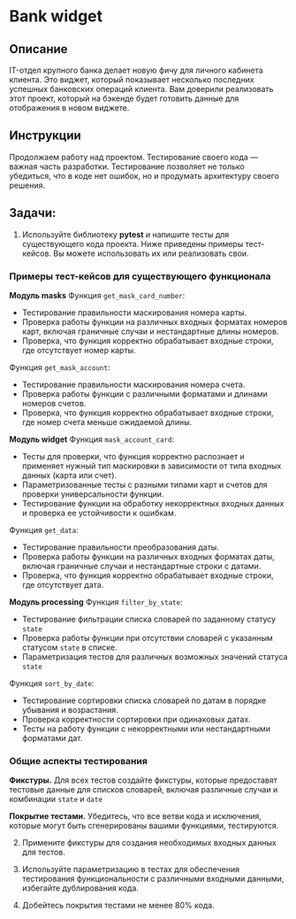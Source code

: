 # Bank widget

## Описание
IT-отдел крупного банка делает новую фичу для личного кабинета клиента. 
Это виджет, который показывает несколько последних успешных банковских операций клиента. 
Вам доверили реализовать этот проект, который на бэкенде будет готовить данные для отображения в новом виджете.

## Инструкции
Продолжаем работу над проектом. 
Тестирование своего кода — важная часть разработки. Тестирование позволяет не только убедиться, что в коде нет ошибок, 
но и продумать архитектуру своего решения.

## Задачи:

1. Используйте библиотеку **pytest** и напишите тесты для существующего кода проекта.
Ниже приведены примеры тест-кейсов. Вы можете использовать их или реализовать свои.

### Примеры тест-кейсов для существующего функционала
**Модуль masks**
Функция `get_mask_card_number`:
+ Тестирование правильности маскирования номера карты.
+ Проверка работы функции на различных входных форматах номеров карт, включая граничные случаи и нестандартные длины номеров.
+ Проверка, что функция корректно обрабатывает входные строки, где отсутствует номер карты.

Функция `get_mask_account`:
+ Тестирование правильности маскирования номера счета.
+ Проверка работы функции с различными форматами и длинами номеров счетов.
+ Проверка, что функция корректно обрабатывает входные строки, где номер счета меньше ожидаемой длины.

**Модуль widget**
Функция `mask_account_card`:
+ Тесты для проверки, что функция корректно распознает и применяет нужный тип маскировки в зависимости от типа входных данных (карта или счет).
+ Параметризованные тесты с разными типами карт и счетов для проверки универсальности функции.
+ Тестирование функции на обработку некорректных входных данных и проверка ее устойчивости к ошибкам.

Функция `get_data`:
+ Тестирование правильности преобразования даты.
+ Проверка работы функции на различных входных форматах даты, включая граничные случаи и нестандартные строки с датами.
+ Проверка, что функция корректно обрабатывает входные строки, где отсутствует дата.

**Модуль processing**
Функция `filter_by_state`:
+ Тестирование фильтрации списка словарей по заданному статусу `state`
+ Проверка работы функции при отсутствии словарей с указанным статусом `state` в списке.
+ Параметризация тестов для различных возможных значений статуса `state`

Функция `sort_by_date`:
+ Тестирование сортировки списка словарей по датам в порядке убывания и возрастания.
+ Проверка корректности сортировки при одинаковых датах.
+ Тесты на работу функции с некорректными или нестандартными форматами дат.

### Общие аспекты тестирования
**Фикстуры.** 
Для всех тестов создайте фикстуры, которые предоставят тестовые данные для списков словарей, включая различные случаи и комбинации `state`
и `date`

**Покрытие тестами.** 
Убедитесь, что все ветви кода и исключения, которые могут быть сгенерированы вашими функциями, тестируются.

2. Примените фикстуры для создания необходимых входных данных для тестов.

3. Используйте параметризацию в тестах для обеспечения тестирования функциональности с различными входными данными, избегайте дублирования кода.

4. Добейтесь покрытия тестами не менее 80% кода.
